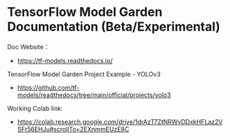 # TensorFlow Model Garden Documentation (Beta/Experimental)

Doc Website：
- https://tf-models.readthedocs.io/

TensorFlow Model Garden Project Example - YOLOv3
- https://github.com/tf-models/readthedocs/tree/main/official/projects/yolo3

Working Colab link: 
- https://colab.research.google.com/drive/1drAzT7ZtNRWvDDxkHFLaz2VSFr56EHJu#scrollTo=2EXnmmEUzE8C
